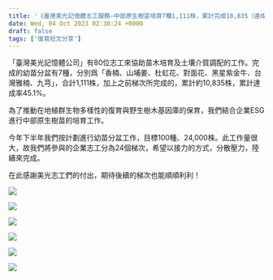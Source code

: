 ```yaml
---
title: '《臺灣美光記憶體志工服務—中部原生樹苗培育7種1,111株，累計完成10,835（達成率45.1%）》2023/10/4'
date: Wed, 04 Oct 2023 02:38:24 +0000
draft: false
tags: ['復育短文分享']
---
```


「臺灣美光記憶體公司」有80位志工來協助苗木培育及土壤介質調配的工作。完成的幼苗分盆有7種，分別爲「香楠、山埔姜、杜虹花、對面花、黑星紫金牛、台灣雅楠、九芎」，合計1,111株，加上之前梯次所完成的，累計約10,835株，累計達成率45.1%。

為了推動在地植群生物多樣性的復育與野生樹木基因庫的保育，我們結合企業ESG進行中部原生樹苗的培育工作。

今年下半年我們按計劃進行幼苗分盆工作，目標100種、24,000株。此工作量很大，故我們將參與的企業志工分為24個梯次，希望以接力的方式，分散壓力，陸續來完成。

在此感謝美光志工們的付出，期待後續的梯次也能順順利利！

![](https://www.reforestation.tw/wp-content/uploads/2023/11/1004美光-1024x768.jpg)

![](https://www.reforestation.tw/wp-content/uploads/2023/11/1004美光2-1024x768.jpg)

![](https://www.reforestation.tw/wp-content/uploads/2023/11/1004美光3-1024x768.jpg)

![](https://www.reforestation.tw/wp-content/uploads/2023/11/1004美光4-1024x768.jpg)

![](https://www.reforestation.tw/wp-content/uploads/2023/11/1004美光5-1024x576.jpg)

![](https://www.reforestation.tw/wp-content/uploads/2023/11/1004美光6-1024x768.jpg)